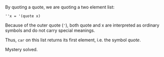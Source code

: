 By quoting a quote, we are quoting a two element list:
```
''x = '(quote x)
```
Because of the outer quote (`'`), both quote and x are interpreted as ordinary symbols and do not carry special meanings.

Thus, `car` on this list returns its first element, i.e. the symbol _quote_.

Mystery solved.